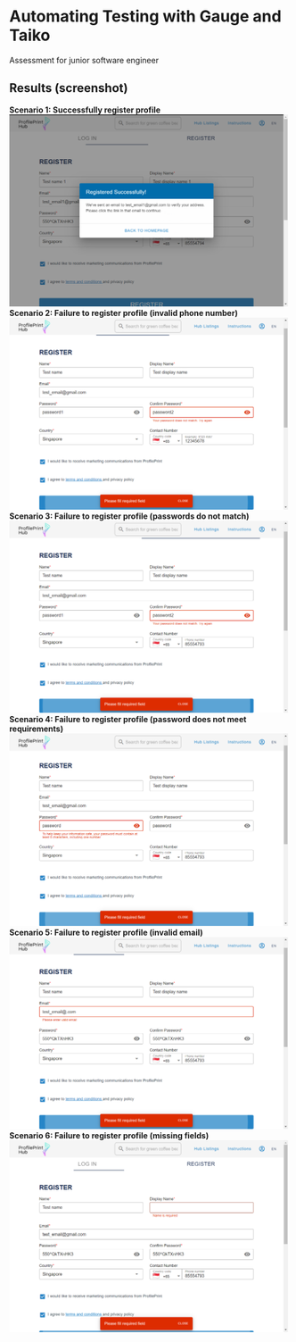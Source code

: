 # Automating Testing with Gauge and Taiko

Assessment for junior software engineer

## Results (screenshot)
<b>Scenario 1: Successfully register profile</b>\
<img src="/screenshots/success.png" width="500">\
<b>Scenario 2: Failure to register profile (invalid phone number)</b>\
<img src="/screenshots/invalid-phonenumber.png" width="500">\
<b>Scenario 3: Failure to register profile (passwords do not match)</b>\
<img src="/screenshots/password-match.png" width="500">\
<b>Scenario 4: Failure to register profile (password does not meet requirements)</b>\
<img src="/screenshots/password-requirement.png" width="500">\
<b>Scenario 5: Failure to register profile (invalid email)</b>\
<img src="/screenshots/invalid-email.png" width="500">\
<b>Scenario 6: Failure to register profile (missing fields)</b>\
<img src="/screenshots/missing-fields.png" width="500">
